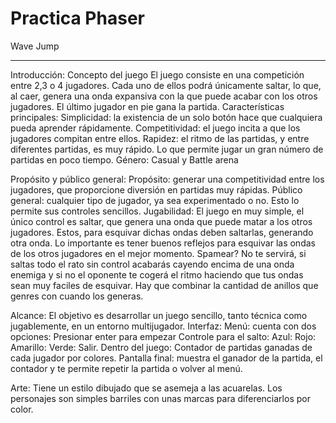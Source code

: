 # Practica Phaser
 
 Wave Jump
____________________________________________________________________

Introducción:
Concepto del juego
El juego consiste en una competición entre 2,3 o 4 jugadores. Cada uno de ellos podrá únicamente saltar, lo que, al caer, genera una onda expansiva con la que puede acabar con los otros jugadores. El último jugador en pie gana la partida.
Características principales:
Simplicidad: la existencia de un solo botón hace que cualquiera pueda aprender rápidamente.
Competitividad: el juego incita a que los jugadores compitan entre ellos.
Rapidez: el ritmo de las partidas, y entre diferentes partidas, es muy rápido. Lo que permite jugar un gran número de partidas en poco tiempo.
Género: Casual y Battle arena

Propósito y público general:
 Propósito: generar una competitividad entre los jugadores, que proporcione diversión en partidas muy rápidas.
 Público general: cualquier tipo de jugador, ya sea experimentado o no. Esto lo permite sus controles sencillos.
Jugabilidad:
El juego en muy simple, el único control es saltar, que genera una onda que puede matar a los otros jugadores. Estos, para esquivar dichas ondas deben saltarlas, generando otra onda. Lo importante es tener buenos reflejos para esquivar las ondas de los otros jugadores en el mejor momento. Spamear? No te servirá, si saltas todo el rato sin control acabarás cayendo encima de una onda enemiga y si no el oponente te cogerá el ritmo haciendo que tus ondas sean muy faciles de esquivar. Hay que combinar la cantidad de anillos que genres con cuando los generas.

Alcance:
 El objetivo es desarrollar un juego sencillo, tanto técnica como jugablemente, en un entorno multijugador.
Interfaz:
 Menú: cuenta con dos opciones: 
   Presionar enter para empezar
   Controle para el salto:
       Azul: 
       Rojo:
       Amarillo:
       Verde:
    Salir.
Dentro del juego: Contador de partidas ganadas de cada jugador por colores.
Pantalla final: muestra el ganador de la partida, el contador y te permite repetir la partida o 
volver al menú.

Arte:
Tiene un estilo dibujado que se asemeja a las acuarelas. Los personajes son simples barriles con unas marcas para diferenciarlos por color.
